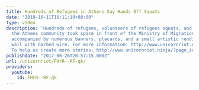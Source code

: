```yaml
---
title: Hundreds of Refugees in Athens Say Hands Off Squats
date: "2019-10-11T16:11:10+08:00"
type: video
description: 'Hundreds of refugees, volunteers of refugees squats, and citizens within
  the Athens community took space in front of the Ministry of Migration building,
  accompanied by numerous banners, placards, and a small artistic rendition of a border
  wall with barbed wire. For more information: http://www.unicornriot.ninja/?p=16511
  To help us create more stories: http://www.unicornriot.ninja/?page_id=211'
publishdate: "2017-06-26T20:57:15.000Z"
url: /unicornriot/FHrR--RF-qk/
providers:
  youtube:
    id: FHrR--RF-qk
---
```

